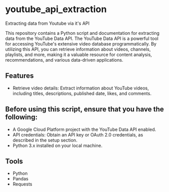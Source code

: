 # youtube_api_extraction
Extracting data from Youtube via it's API

This repository contains a Python script and documentation for extracting data from the YouTube Data API. The YouTube Data API is a powerful tool for accessing YouTube's extensive video database programmatically. By utilizing this API, you can retrieve information about videos, channels, playlists, and more, making it a valuable resource for content analysis, recommendations, and various data-driven applications.

## Features

- Retrieve video details: Extract information about YouTube videos, including titles, descriptions, published date, likes, and comments.


## Before using this script, ensure that you have the following:

- A Google Cloud Platform project with the YouTube Data API enabled.
- API credentials: Obtain an API key or OAuth 2.0 credentials, as described in the setup section.
- Python 3.x installed on your local machine.

## Tools
- Python 
- Pandas
- Requests

